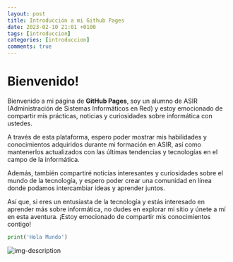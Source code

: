 ```yaml
---
layout: post
title: Introducción a mi Github Pages
date: 2023-02-10 21:01 +0100
tags: [introduccion]
categories: [introduccion]
comments: true
---
```


# Bienvenido!

Bienvenido a mi página de **GitHub Pages**, soy un alumno de ASIR (Administración de Sistemas Informáticos en Red) y estoy emocionado de compartir mis prácticas, noticias y curiosidades sobre informática con ustedes.

A través de esta plataforma, espero poder mostrar mis habilidades y conocimientos adquiridos durante mi formación en ASIR, así como mantenerlos actualizados con las últimas tendencias y tecnologías en el campo de la informática.

Además, también compartiré noticias interesantes y curiosidades sobre el mundo de la tecnología, y espero poder crear una comunidad en línea donde podamos intercambiar ideas y aprender juntos.

Así que, si eres un entusiasta de la tecnología y estás interesado en aprender más sobre informática, no dudes en explorar mi sitio y únete a mí en esta aventura. ¡Estoy emocionado de compartir mis conocimientos contigo!


```python
print('Hola Mundo')
``` 

![img-description](https://images2.imgbox.com/fa/e2/PmGDsy10_o.jpeg)